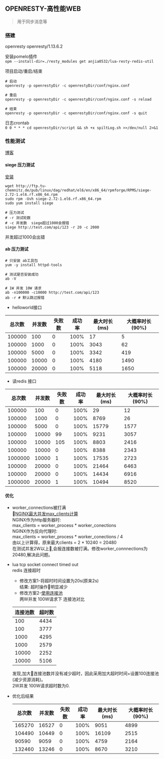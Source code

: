 ## OPENRESTY-高性能WEB
> 用于同步消息等

### 搭建
openresty openresty/1.13.6.2

安装pomelo插件<br>
`opm --install-dir=./resty_modules get anjia0532/lua-resty-redis-util`

项目启动/重启/结束<br>
```
# 启动
openresty -p openrestyDir -c openrestyDir/conf/nginx.conf

# 重启
openresty -p openrestyDir -c openrestyDir/conf/nginx.conf -s reload

# 结束
openresty -p openrestyDir -c openrestyDir/conf/nginx.conf -s quit
```

日志crontab <br>
`0 0 * * * cd openrestyDir/script && sh +x spiltLog.sh >>/dev/null 2>&1`

### 性能测试
[博客](https://www.jianshu.com/p/19721edbc6be)

#### siege 压力测试
[安装](https://centos.pkgs.org/6/repoforge-x86_64/siege-2.72-1.el6.rf.x86_64.rpm.html)
```
wget http://ftp.tu-chemnitz.de/pub/linux/dag/redhat/el6/en/x86_64/rpmforge/RPMS/siege-2.72-1.el6.rf.x86_64.rpm
sudo rpm -Uvh siege-2.72-1.el6.rf.x86_64.rpm
sudo yum install siege

# 压力测试
# -r 测试轮数
# -c 并发数  siege超过1000会报错
siege http://test.com/api/123 -r 20 -c 2000
```
并发超过1000会出错

#### ab 压力测试
```
# 只安装 ab工具包
yum -y install httpd-tools

# 测试是否安装成功
ab -V

# 1W 并发 10W 请求
ab -n100000 -c10000 http://test.com/api/123
ab -r # 默认跳过报错
```

- helloworld接口

| 总次数 | 并发数 | 失败数 | 成功率 | 最大时长(ms) | 大概率时长(90%) |
| ---- | ---- | ---- | ---- | --- | --- |
|100000|100|0|100%| 17 | 5 | 
|100000|1000|0|100%| 3043 | 62 |
|100000|5000|0|100%| 3342 | 419 |
|100000|10000|0|100%| 4180 | 1490 |
|100000|20000|0|100%| 5118 | 1650 |

- 读redis 接口

| 总次数 | 并发数 | 失败数 | 成功率 | 最大时长(ms) | 大概率时长(90%) |
| ---- | ---- | ---- | ---- | --- | --- |
|100000|100|0|100%| 29 | 12 | 
|100000|1000|0|100%| 8769 | 26 |
|100000|5000|0|100%| 15779 | 1577 |
|100000|10000|99|100%| 9231 | 3057 |
|100000|10000|105|100%| 8803 | 2416 |
|100000|10000|0|100%| 8388| 2343 |
|1000000|10000|1|100%| 17535| 2723 |
|100000|20000|0|100%| 21464 | 6463 |
|100000|20000|0|100%| 14434 | 6916 |
|1000000|20000|1|100%| 10494 | 8520 |

#### 优化
- worker_connections被打满<br>
[NGINX最大并发max_clients计算](http://blog.51cto.com/liuqunying/1420556)<br>
NGINX作为http服务器时:<br>
max_clients = worker_process * worker_conections<br>
NGINX作为反向代理时:<br>
max_clients = worker_process * worker_conections / 4<br>
由以上计算得，原来最大clients = 2 * 10240 = 20480<br>
在测试并发2W以上,会报连接数被打满。修改worker_connnections为20480,解决此问题。<br>

- lua tcp socket connect timed out<br>
    redis 连接超时<br>
    - 修改方案1-将超时时间设置为20s(原来2s)<br>
    结果: 超时操作明显减少<br>
    - 修改方案2-[使用连接池](https://www.the5fire.com/golang+redis-vs-nginx+lua+redis.html)<br>
    两W并发 100W请求下 连接池对比<br>
    
    |连接池数|超时数|
    | ---- | --- |
    |100|4434|
    |100|3777|
    |1000|4295|
    |1000|2579|
    |10000|2252|
    |10000|5106|
    发现,加大连接池数并没有减少超时，因此采用加大超时时间+设置100连接池(减少资源消耗)。<br>
2W并发 100W请求超时数为0.<br>
- 优化后结果

  | 总次数 | 并发数 | 失败数 | 成功率 | 最大时长(ms) | 大概率时长  (90%) |
  | ---- | ---- | ---- | ---- | --- | --- |
  |165270|16527|0|100%|9051|4899|
  |104490|10449|0|100%|16109|2515|
  |90590|9059|0|100%|4759|2164|
  |132460|13246|0|100%|8670|3210|

